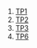 
1. [TP1](gh-pages/TP1.html)
2. [TP2](gh-pages/TP2.html)
3. [TP3](gh-pages/TP3.html)
6. [TP6](gh-pages/TP6_MAGANA_LOPEZ.html)

